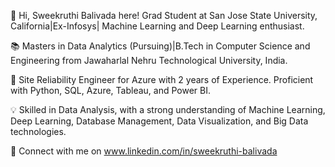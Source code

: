 👋 Hi, Sweekruthi Balivada here! Grad Student at San Jose State University, California|Ex-Infosys| Machine Learning and Deep Learning enthusiast. 

📚 Masters in Data Analytics (Pursuing)|B.Tech in Computer Science and Engineering from Jawaharlal Nehru Technological University, India.

💼 Site Reliability Engineer for Azure with 2 years of Experience. Proficient with Python, SQL, Azure, Tableau, and Power BI.

💡 Skilled in Data Analysis, with a strong understanding of Machine Learning, Deep Learning, Database Management, Data Visualization, and Big Data technologies.

🔗 Connect with me on www.linkedin.com/in/sweekruthi-balivada
<!---
sweekruthi-balivada/sweekruthi-balivada is a ✨ special ✨ repository because its `README.md` (this file) appears on your GitHub profile.
You can click the Preview link to take a look at your changes.
--->
